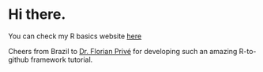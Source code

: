 # Hi there.
You can check my R basics website [here](https://dallasferraz.github.io/docs/index.html)

Cheers from Brazil to [Dr. Florian Privé](https://crumplab.github.io/LabJournalWebsite/index.html) for developing such an amazing R-to-github framework tutorial.


